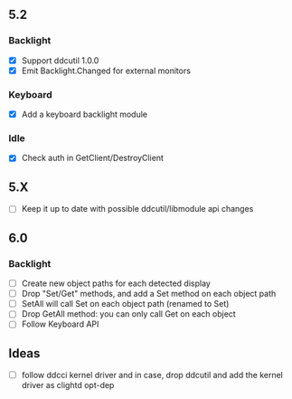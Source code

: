 ## 5.2

### Backlight
- [x] Support ddcutil 1.0.0
- [x] Emit Backlight.Changed for external monitors

### Keyboard
- [x] Add a keyboard backlight module

### Idle
- [x] Check auth in GetClient/DestroyClient

## 5.X
- [ ] Keep it up to date with possible ddcutil/libmodule api changes

## 6.0

### Backlight
- [ ] Create new object paths for each detected display
- [ ] Drop "Set/Get" methods, and add a Set method on each object path
- [ ] SetAll will call Set on each object path (renamed to Set)
- [ ] Drop GetAll method: you can only call Get on each object
- [ ] Follow Keyboard API

## Ideas
- [ ] follow ddcci kernel driver and in case, drop ddcutil and add the kernel driver as clightd opt-dep
